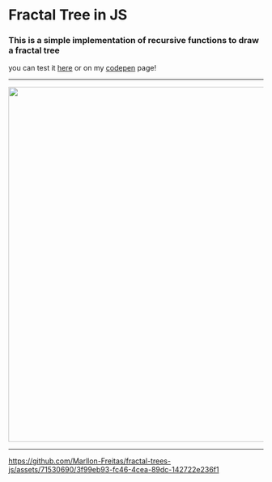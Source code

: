 ﻿# Fractal Tree in JS

### This is a simple implementation of recursive functions to draw a fractal tree
you can test it [here](https://marllon-freitas.github.io/sand-simulation-js/) or on my [codepen](https://codepen.io/marllon-freitas/pen/LYaeddO) page!
<hr/>
<p align="center"><img src="https://github.com/Marllon-Freitas/fractal-trees-js/assets/71530690/8ce49bc8-72ca-4136-8afc-aa6483cffbde" width="700"/></p>
<hr/>

https://github.com/Marllon-Freitas/fractal-trees-js/assets/71530690/3f99eb93-fc46-4cea-89dc-142722e236f1

